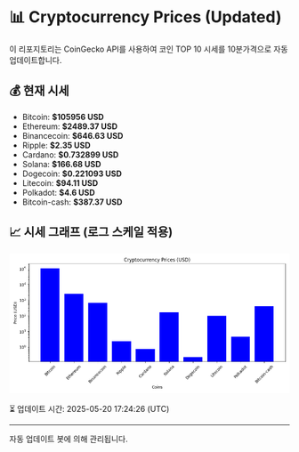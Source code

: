 
# 📊 Cryptocurrency Prices (Updated)

이 리포지토리는 CoinGecko API를 사용하여 코인 TOP 10 시세를 10분가격으로 자동 업데이트합니다.

## 💰 현재 시세
- Bitcoin: **$105956 USD**
- Ethereum: **$2489.37 USD**
- Binancecoin: **$646.63 USD**
- Ripple: **$2.35 USD**
- Cardano: **$0.732899 USD**
- Solana: **$166.68 USD**
- Dogecoin: **$0.221093 USD**
- Litecoin: **$94.11 USD**
- Polkadot: **$4.6 USD**
- Bitcoin-cash: **$387.37 USD**

## 📈 시세 그래프 (로그 스케일 적용)
![Crypto Prices](crypto_prices.png)

⏳ 업데이트 시간: 2025-05-20 17:24:26 (UTC)

---
자동 업데이트 봇에 의해 관리됩니다.
